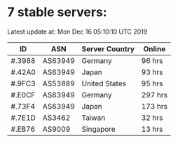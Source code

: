 # 7 stable servers:

Latest update at: Mon Dec 16 05:10:10 UTC 2019

| ID | ASN | Server Country | Online |
| -- | --- | -------------- | ------ |
| #.3988 | AS63949 | Germany | 96 hrs |
| #.42A0 | AS63949 | Japan | 93 hrs |
| #.9FC3 | AS53889 | United States | 95 hrs |
| #.E0CF | AS63949 | Germany | 297 hrs |
| #.73F4 | AS63949 | Japan | 173 hrs |
| #.7E1D | AS3462 | Taiwan | 32 hrs |
| #.EB76 | AS9009 | Singapore | 13 hrs |

